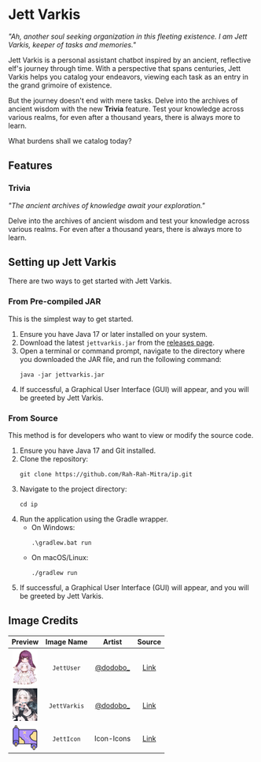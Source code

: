 # Jett Varkis

_"Ah, another soul seeking organization in this fleeting existence. I am Jett Varkis, keeper of tasks and memories."_

Jett Varkis is a personal assistant chatbot inspired by an ancient, reflective elf's journey through time. With a perspective that spans centuries, Jett Varkis helps you catalog your endeavors, viewing each task as an entry in the grand grimoire of existence.

But the journey doesn't end with mere tasks. Delve into the archives of ancient wisdom with the new **Trivia** feature. Test your knowledge across various realms, for even after a thousand years, there is always more to learn.

What burdens shall we catalog today?

## Features

### Trivia

_"The ancient archives of knowledge await your exploration."_

Delve into the archives of ancient wisdom and test your knowledge across various realms. For even after a thousand years, there is always more to learn.

## Setting up Jett Varkis

There are two ways to get started with Jett Varkis.

### From Pre-compiled JAR

This is the simplest way to get started.

1.  Ensure you have Java 17 or later installed on your system.
2.  Download the latest `jettvarkis.jar` from the [releases page](https://github.com/Rah-Rah-Mitra/ip/releases).
3.  Open a terminal or command prompt, navigate to the directory where you downloaded the JAR file, and run the following command:
    ```
    java -jar jettvarkis.jar
    ```
4.  If successful, a Graphical User Interface (GUI) will appear, and you will be greeted by Jett Varkis.

### From Source

This method is for developers who want to view or modify the source code.

1.  Ensure you have Java 17 and Git installed.
2.  Clone the repository:
    ```
    git clone https://github.com/Rah-Rah-Mitra/ip.git
    ```
3.  Navigate to the project directory:
    ```
    cd ip
    ```
4.  Run the application using the Gradle wrapper.
    - On Windows:
      ```
      .\gradlew.bat run
      ```
    - On macOS/Linux:
      ```
      ./gradlew run
      ```
5.  If successful, a Graphical User Interface (GUI) will appear, and you will be greeted by Jett Varkis.

## Image Credits

|                             Preview                             |  Image Name  |               Artist               |                                      Source                                       |
| :-------------------------------------------------------------: | :----------: | :--------------------------------: | :-------------------------------------------------------------------------------: |
|  <img src="src/main/resources/images/JettUser.jpg" width="50">  |  `JettUser`  | [@dodobo\_](https://x.com/dodobo_) |             [Link](https://x.com/dodobo_/status/1935166459669365012)              |
| <img src="src/main/resources/images/JettVarkis.jpg" width="50"> | `JettVarkis` | [@dodobo\_](https://x.com/dodobo_) |             [Link](https://x.com/dodobo_/status/1924309603904311754)              |
|  <img src="src/main/resources/images/JettIcon.png" width="50">  |  `JettIcon`  |             Icon-Icons             | [Link](https://icon-icons.com/icon/location-map-adventure-viking-treasure/265665) |
